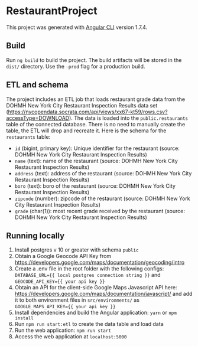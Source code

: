 # RestaurantProject

This project was generated with [Angular CLI](https://github.com/angular/angular-cli) version 1.7.4.

## Build

Run `ng build` to build the project. The build artifacts will be stored in the `dist/` directory. Use the `-prod` flag for a production build.

## ETL and schema
The project includes an ETL job that loads restaurant grade data from the DOHMH New York City Restaurant Inspection Results data set (https://nycopendata.socrata.com/api/views/xx67-kt59/rows.csv?accessType=DOWNLOAD).
The data is loaded into the `public.restaurants` table of the connected database. 
There is no need to manually create the table, the ETL will drop and recreate it. 
Here is the schema for the `restaurants` table:
- `id` (bigint, primary key): Unique identifier for the restaurant (source: DOHMH New York City Restaurant Inspection Results)
- `name` (text): name of the restaurant (source: DOHMH New York City Restaurant Inspection Results)
- `address` (text): address of the restaurant (source: DOHMH New York City Restaurant Inspection Results)
- `boro` (text): boro of the restaurant (source: DOHMH New York City Restaurant Inspection Results)
- `zipcode` (number): zipcode of the restaurant (source: DOHMH New York City Restaurant Inspection Results)
- `grade` (char(1)): most recent grade received by the restaurant (source: DOHMH New York City Restaurant Inspection Results)

## Running locally
1. Install postgres v 10 or greater with schema `public`
2. Obtain a Google Geocode API Key from https://developers.google.com/maps/documentation/geocoding/intro
3. Create a .env file in the root folder with the following configs: `DATABASE_URL={{ local postgres connection string }}` and `GEOCODE_API_KEY={{ your api key }}` 
4. Obtain an API for the client-side Google Maps Javascript API here: https://developers.google.com/maps/documentation/javascript/ and add it to both environment files in `src/environments/` as `GOOGLE_MAPS_API_KEY={{ your api key }}`
5. Install dependencies and build the Angular application: `yarn` or `npm install`
6. Run `npm run start:etl` to create the data table and load data
7. Run the web application: `npm run start`
8. Access the web application at `localhost:5000`
